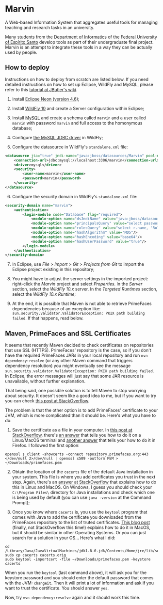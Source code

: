 # Marvin

A Web-based Information System that aggregates useful tools for managing teaching and research tasks in an university.

Many students from the [Department of Informatics](http://informatica.ufes.br) of the [Federal University of Espírito Santo](http://www.internacional.ufes.br/en) develop tools as part of their undergraduate final project. Marvin is an attempt to integrate these tools in a way they can be actually used by people.


## How to deploy

Instructions on how to deploy from scratch are listed below. If you need detailed instructions on how to set up Eclipse, WildFly and MySQL, please refer to this [tutorial at JButler's wiki](https://github.com/dwws-ufes/jbutler/wiki/Tutorial%3A-a-Java-EE-Web-Profile-application-with-JButler%2C-part-1).

1. Install [Eclipse Neon (version 4.6)](http://www.eclipse.org/);

2. Install [WildFly 10](http://wildfly.org) and create a Server configuration within Eclipse;

3. Install [MySQL](http://www.mysql.com/products/community/) and create a schema called `marvin` and a user called `marvin` with password `marvin` and full access to the homonymous database;

4. Configure [the MySQL JDBC driver](http://dev.mysql.com/downloads/connector/j/) in WildFly;

5. Configure the datasource in WildFly's `standalone.xml` file:

```XML
<datasource jta="true" jndi-name="java:jboss/datasources/Marvin" pool-name="MarvinPool" enabled="true" use-java-context="true">
    <connection-url>jdbc:mysql://localhost:3306/marvin</connection-url>
    <driver>mysql</driver>
    <security>
        <user-name>marvin</user-name>
        <password>marvin</password>
    </security>
</datasource>
```

6. Configure the security domain in WildFly's `standalone.xml` file:

```XML
<security-domain name="marvin">
    <authentication>
        <login-module code="Database" flag="required">
            <module-option name="dsJndiName" value="java:jboss/datasources/Marvin"/>
            <module-option name="principalsQuery" value="select password from Academic where email=?"/>
            <module-option name="rolesQuery" value="select r.name, 'Roles' from Role r inner join Academic_Role ar on r.id = ar.roles_id inner join Academic a on ar.Academic_id = a.id where email=?"/>
            <module-option name="hashAlgorithm" value="MD5"/>
            <module-option name="hashEncoding" value="base64"/>
            <module-option name="hashUserPassword" value="true"/>
        </login-module>
    </authentication>
</security-domain>
```

7. In Eclipse, use _File_ > _Import_ > _Git_ > _Projects from Git_ to import the Eclipse project existing in this repository;

8. You might have to adjust the server settings in the imported project: right-click the _Marvin_ project and select _Properties_. In the _Server_ section, select the _WildFly 10.x_ server. In the _Targeted Runtimes_ section, select the _WildFly 10.x Runtime_;

9. At the end, it is possible that Maven is not able to retrieve PrimeFaces dependencies because of an exception like: `sun.security.validator.ValidatorException: PKIX path building failed`. If that happens, read below.


## Maven, PrimeFaces and SSL Certificates

It seems that recently Maven decided to check certificates on repositories that use SSL (HTTPS). PrimeFaces' repository is the case, so if you don't have the required PrimeFaces JARs in your local repository and run `mvn dependency:resolve` (or any other Maven command that triggers dependency resolution) you might eventually see the message `sun.security.validator.ValidatorException: PKIX path building failed`. In Eclipse, the error messages will just say that some JAR resource is unavailable, without further explanation.

That being said, one possible solution is to tell Maven to stop worrying about security. It doesn't seem like a good idea to me, but if you want to try you can check [this post at StackOverflow](http://stackoverflow.com/questions/21252800/how-to-tell-maven-to-disregard-ssl-errors-and-trusting-all-certs).

The problem is that the other option is to add PrimeFaces' certificate to your JVM, which is more complicated than it should be. Here's what you have to do:

1. Save the certificate as a file in your computer. In [this post at StackOverflow](https://superuser.com/questions/97201/how-to-save-a-remote-server-ssl-certificate-locally-as-a-file), there's [an answer](https://superuser.com/a/641396/672373) that tells you how to do it on a Linux/MacOS terminal and [another answer](https://superuser.com/a/97203/672373) that tells your how to do it in Firefox. I followed the first option:

```
openssl s_client -showcerts -connect repository.primefaces.org:443 </dev/null 2>/dev/null | openssl x509 -outform PEM > ~/Downloads/primefaces.pem
```

2. Obtain the location of the `cacerts` file of the default Java installation in your system. This file is where you add certificates you trust in the next step. Again, there's an [answer at StackOverflow](http://stackoverflow.com/a/11937940/361343) that explains how to do this in Linux and MacOS. On Windows, I guess you should check your `C:\Program Files\` directory for Java installations and check which one is being used by default (you can use `java -version` at the Command Prompt);

3. Once you know where `cacerts` is, you use the `keytool` program that comes with Java to add the certificate you downloaded from the PrimeFaces repository to the list of truted certificates. [This blog post](https://blog.alwold.com/2011/06/30/how-to-trust-a-certificate-in-java-on-mac-os-x/) (finally, not StackOverflow this time!) explains how to do it in MacOS, but it should be similar in other Operating Systems. Or you can just search for a solution in your OS... Here's what I did:

```
cd /Library/Java/JavaVirtualMachines/jdk1.8.0.jdk/Contents/Home/jre/lib/security
sudo cp cacerts cacerts.orig
sudo keytool -importcert -file ~/Downloads/primefaces.pem -keystore cacerts
```

When you run the `keytool` (last command above), it will ask you for the keystore password and you should enter the default password that comes with the JVM: `changeit`. Then it will print a lot of information and ask if you want to trust the certificate. You should answer `yes`.

Now, try `mvn dependency:resolve` again and it should work this time.
